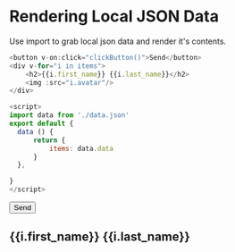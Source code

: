 # Rendering Local JSON Data

Use import to grab local json data and render it's contents.

```js
<button v-on:click="clickButton()">Send</button>
<div v-for="i in items">
    <h2>{{i.first_name}} {{i.last_name}}</h2>
    <img :src="i.avatar"/>
</div>

<script>
import data from './data.json'
export default {
  data () {
      return {
          items: data.data
      }
  },

}
</script>
```

<div v-for="i in items">
    <button v-on:click="clickButton()">Send</button>
    <h2>{{i.first_name}} {{i.last_name}}</h2>
    <img :src="i.avatar"/>
</div>

<script>
import data from './data.json'
export default {
  data () {
      return {
          items: data.data
      }
  },
  created() {
    this.$options.sockets.onmessage = (data) => console.log(data)
  },
  sockets:{
    connect() {
      console.log('socket connected')
    },
    messages(msg) {
      console.log('received:', msg)
    }
  },
  methods: {
    clickButton() {
        this.$socket.emit('button_clicked', 'someone clicked a button');
    }
  }
}
</script>

